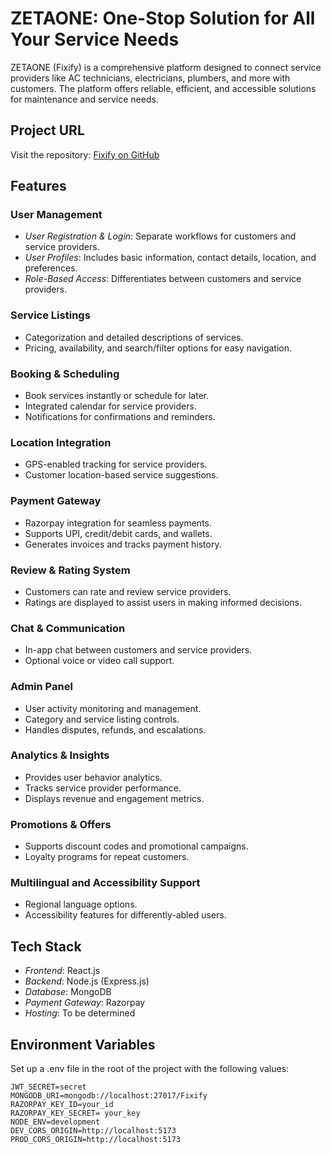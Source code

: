 # ZETAONE: One-Stop Solution for All Your Service Needs

ZETAONE (Fixify) is a comprehensive platform designed to connect service providers like AC technicians, electricians, plumbers, and more with customers. The platform offers reliable, efficient, and accessible solutions for maintenance and service needs.

## Project URL
Visit the repository: [Fixify on GitHub](https://github.com/nischal-shetty2/Fixify)

## Features
### User Management
- *User Registration & Login*: Separate workflows for customers and service providers.
- *User Profiles*: Includes basic information, contact details, location, and preferences.
- *Role-Based Access*: Differentiates between customers and service providers.

### Service Listings
- Categorization and detailed descriptions of services.
- Pricing, availability, and search/filter options for easy navigation.

### Booking & Scheduling
- Book services instantly or schedule for later.
- Integrated calendar for service providers.
- Notifications for confirmations and reminders.

### Location Integration
- GPS-enabled tracking for service providers.
- Customer location-based service suggestions.

### Payment Gateway
- Razorpay integration for seamless payments.
- Supports UPI, credit/debit cards, and wallets.
- Generates invoices and tracks payment history.

### Review & Rating System
- Customers can rate and review service providers.
- Ratings are displayed to assist users in making informed decisions.

### Chat & Communication
- In-app chat between customers and service providers.
- Optional voice or video call support.

### Admin Panel
- User activity monitoring and management.
- Category and service listing controls.
- Handles disputes, refunds, and escalations.

### Analytics & Insights
- Provides user behavior analytics.
- Tracks service provider performance.
- Displays revenue and engagement metrics.

### Promotions & Offers
- Supports discount codes and promotional campaigns.
- Loyalty programs for repeat customers.

### Multilingual and Accessibility Support
- Regional language options.
- Accessibility features for differently-abled users.

## Tech Stack
- *Frontend*: React.js
- *Backend*: Node.js (Express.js)
- *Database*: MongoDB
- *Payment Gateway*: Razorpay
- *Hosting*: To be determined

## Environment Variables
Set up a .env file in the root of the project with the following values:

```plaintext
JWT_SECRET=secret
MONGODB_URI=mongodb://localhost:27017/Fixify
RAZORPAY_KEY_ID=your_id
RAZORPAY_KEY_SECRET= your_key
NODE_ENV=development
DEV_CORS_ORIGIN=http://localhost:5173
PROD_CORS_ORIGIN=http://localhost:5173